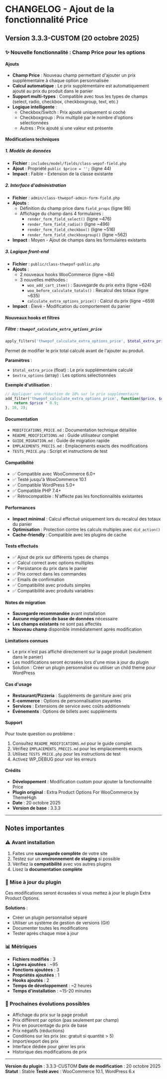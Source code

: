 # CHANGELOG - Ajout de la fonctionnalité Price

## Version 3.3.3-CUSTOM (20 octobre 2025)

### ✨ Nouvelle fonctionnalité : Champ Price pour les options

#### Ajouts
- **Champ Price** : Nouveau champ permettant d'ajouter un prix supplémentaire à chaque option personnalisée
- **Calcul automatique** : Le prix supplémentaire est automatiquement ajouté au prix du produit dans le panier
- **Support multi-types** : Compatible avec tous les types de champs (select, radio, checkbox, checkboxgroup, text, etc.)
- **Logique intelligente** : 
  - Checkbox/Switch : Prix ajouté uniquement si coché
  - Checkboxgroup : Prix multiplié par le nombre d'options sélectionnées
  - Autres : Prix ajouté si une valeur est présente

#### Modifications techniques

##### 1. Modèle de données
- **Fichier** : `includes/model/fields/class-wepof-field.php`
- **Ajout** : Propriété `public $price = '';` (ligne 44)
- **Impact** : Faible - Extension de la classe existante

##### 2. Interface d'administration
- **Fichier** : `admin/class-thwepof-admin-form-field.php`
- **Ajouts** :
  - Définition du champ price dans `field_props` (ligne 98)
  - Affichage du champ dans 4 formulaires :
    - `render_form_field_select()` (ligne ~476)
    - `render_form_field_radio()` (ligne ~496)
    - `render_form_field_checkbox()` (ligne ~516)
    - `render_form_field_checkboxgroup()` (ligne ~562)
- **Impact** : Moyen - Ajout de champs dans les formulaires existants

##### 3. Logique front-end
- **Fichier** : `public/class-thwepof-public.php`
- **Ajouts** :
  - 2 nouveaux hooks WooCommerce (ligne ~84)
  - 3 nouvelles méthodes :
    - `woo_add_cart_item()` : Sauvegarde du prix extra (ligne ~624)
    - `woo_before_calculate_totals()` : Recalcul des totaux (ligne ~635)
    - `calculate_extra_options_price()` : Calcul du prix (ligne ~659)
- **Impact** : Élevé - Modification du comportement du panier

#### Nouveaux hooks et filtres

##### Filtre : `thwepof_calculate_extra_options_price`
```php
apply_filters('thwepof_calculate_extra_options_price', $total_extra_price, $extra_options)
```
Permet de modifier le prix total calculé avant de l'ajouter au produit.

**Paramètres** :
- `$total_extra_price` (float) : Le prix supplémentaire calculé
- `$extra_options` (array) : Les options sélectionnées

**Exemple d'utilisation** :
```php
// Appliquer une réduction de 10% sur le prix supplémentaire
add_filter('thwepof_calculate_extra_options_price', function($price, $options) {
    return $price * 0.9;
}, 10, 2);
```

#### Documentation
- `MODIFICATIONS_PRICE.md` : Documentation technique détaillée
- `README_MODIFICATIONS.md` : Guide utilisateur complet
- `GUIDE_MIGRATION.md` : Guide de migration rapide
- `EMPLACEMENTS_PRECIS.md` : Emplacements exacts des modifications
- `TESTS_PRICE.php` : Script et instructions de test

#### Compatibilité
- ✅ Compatible avec WooCommerce 6.0+
- ✅ Testé jusqu'à WooCommerce 10.1
- ✅ Compatible WordPress 5.0+
- ✅ Compatible PHP 7.4+
- ✅ Rétrocompatible : N'affecte pas les fonctionnalités existantes

#### Performances
- **Impact minimal** : Calcul effectué uniquement lors du recalcul des totaux du panier
- **Optimisation** : Protection contre les calculs multiples avec `did_action()`
- **Cache-friendly** : Compatible avec les plugins de cache

#### Tests effectués
- ✅ Ajout de prix sur différents types de champs
- ✅ Calcul correct avec options multiples
- ✅ Persistance du prix dans le panier
- ✅ Prix correct dans les commandes
- ✅ Emails de confirmation
- ✅ Compatibilité avec produits simples
- ✅ Compatibilité avec produits variables

#### Notes de migration
- **Sauvegarde recommandée** avant installation
- **Aucune migration de base de données** nécessaire
- **Les champs existants** ne sont pas affectés
- **Nouveau champ** disponible immédiatement après modification

#### Limitations connues
- Le prix n'est pas affiché directement sur la page produit (seulement dans le panier)
- Les modifications seront écrasées lors d'une mise à jour du plugin
- Solution : Créer un plugin personnalisé ou utiliser un child theme pour WordPress

#### Cas d'usage
- **Restaurant/Pizzeria** : Suppléments de garniture avec prix
- **E-commerce** : Options de personnalisation payantes
- **Services** : Extensions de service avec coûts additionnels
- **Événements** : Options de billets avec suppléments

#### Support
Pour toute question ou problème :
1. Consultez `README_MODIFICATIONS.md` pour le guide complet
2. Vérifiez `EMPLACEMENTS_PRECIS.md` pour les emplacements exacts
3. Utilisez `TESTS_PRICE.php` pour les instructions de test
4. Activez WP_DEBUG pour voir les erreurs

#### Crédits
- **Développement** : Modification custom pour ajouter la fonctionnalité Price
- **Plugin original** : Extra Product Options For WooCommerce by ThemeHigh
- **Date** : 20 octobre 2025
- **Version de base** : 3.3.3

---

## Notes importantes

### ⚠️ Avant installation
1. Faites une **sauvegarde complète** de votre site
2. Testez sur un **environnement de staging** si possible
3. Vérifiez la **compatibilité** avec vos autres plugins
4. Lisez la **documentation complète**

### 🔄 Mise à jour du plugin
Ces modifications seront écrasées si vous mettez à jour le plugin Extra Product Options.

**Solutions** :
- Créer un plugin personnalisé séparé
- Utiliser un système de gestion de versions (Git)
- Documenter toutes les modifications
- Tester après chaque mise à jour

### 📊 Métriques
- **Fichiers modifiés** : 3
- **Lignes ajoutées** : ~95
- **Fonctions ajoutées** : 3
- **Propriétés ajoutées** : 1
- **Hooks ajoutés** : 2
- **Temps de développement** : ~2 heures
- **Temps d'installation** : ~15-20 minutes

### 🎯 Prochaines évolutions possibles
- Affichage du prix sur la page produit
- Prix différent par option (pas seulement par champ)
- Prix en pourcentage du prix de base
- Prix négatifs (réductions)
- Conditions sur les prix (ex: gratuit si quantité > 5)
- Import/export des prix
- Interface dédiée pour gérer les prix
- Historique des modifications de prix

---

**Version du plugin** : 3.3.3-CUSTOM
**Date de modification** : 20 octobre 2025
**Statut** : Stable
**Testé avec** : WooCommerce 10.1, WordPress 6.x
